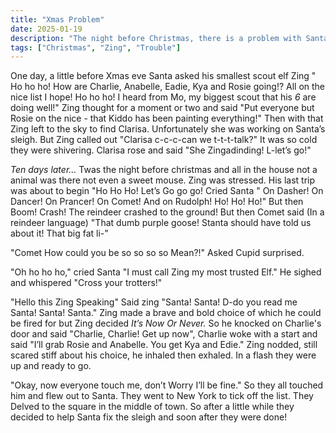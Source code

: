 ```yaml
---
title: "Xmas Problem"
date: 2025-01-19
description: "The night before Christmas, there is a problem with Santa's Sleigh. Can Zing, the Elf, find a way to save Christmas"
tags: ["Christmas", "Zing", "Trouble"]
---
```

One day, a little before Xmas eve Santa asked his smallest scout elf Zing " Ho ho ho! How are Charlie, Anabelle, Eadie, Kya and Rosie going!? All on the nice list I hope! Ho ho ho! I heard from Mo, my biggest scout that his *6* are doing well!" Zing thought for a moment or two and said "Put everyone but Rosie on the nice - that Kiddo has been painting everything!" Then with that Zing left to the sky to find Clarisa. Unfortunately she was working on Santa’s sleigh. But Zing called out "Clarisa c-c-c-can we t-t-t-talk?" It was so cold they were shivering. Clarisa rose and said "She Zingadinding! L-let’s go!" 

*Ten days later…* Twas the night before christmas and all in the house not a animal was there not even a sweet mouse. Zing was stressed. His last trip was about to begin  "Ho Ho Ho! Let’s Go go go! Cried Santa " On Dasher! On Dancer! On Prancer! On Comet! And on Rudolph! Ho! Ho! Ho!" But then Boom! Crash! The reindeer crashed to the ground! But then Comet said (In a reindeer language) "That dumb purple goose! Stanta should have told us about it! That big fat li-"

"Comet How could you be so so so so Mean?!" Asked Cupid surprised.

"Oh ho ho ho," cried Santa "I must call Zing my most trusted Elf." He sighed and whispered "Cross your trotters!"

"Hello this Zing Speaking" Said zing "Santa! Santa! D-do you read me Santa! Santa! Santa." Zing made a brave and bold choice of which he could be fired for but Zing decided *It’s Now Or Never.* So he knocked on Charlie's door and said "Charlie, Charlie! Get up now", Charlie woke with a start and said "I’ll grab Rosie and Anabelle. You get Kya and Edie." Zing nodded, still scared stiff about his choice, he inhaled then exhaled. In a flash they were up and ready to go. 

"Okay, now everyone touch me, don’t Worry I’ll be fine." So they all touched him and flew out to Santa. They went to New York to tick off the list. They Delved to the square in the middle of town. So after a little while they decided to help Santa fix the sleigh and soon after they were done!